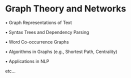 # Graph Theory and Networks

• Graph Representations of Text

• Syntax Trees and Dependency Parsing

• Word Co-occurrence Graphs

• Algorithms in Graphs (e.g., Shortest Path, Centrality)

• Applications in NLP

etc...
